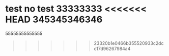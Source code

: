 test
no test
33333333
<<<<<<< HEAD
345345346346
=======
55555555555555
>>>>>>> 23320b1e0466b355520933c2dcc17d96267984a4

